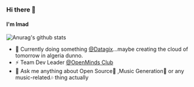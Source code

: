 ### Hi there 👋
#### I'm Imad 
![Anurag's github stats](https://github-readme-stats.vercel.app/api?username=wonmaster&show_icons=true&theme=tokyonight&hide=issues)

- 🌱 Currently doing something  [@Datagix](https://www.datagix.com/)...maybe creating the cloud of tomorrow in algeria dunno.
- ⚡ Team Dev Leader [@OpenMinds Club](https://openmindsclub.net/)
- 💬 Ask me anything about  Open Source🐧 ,Music Generation🤖️ or any music-related🎶️ thing actually  
